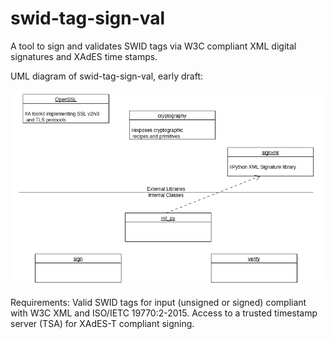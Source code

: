 # swid-tag-sign-val
A tool to sign and validates SWID tags via W3C compliant XML digital signatures and XAdES time stamps.

UML diagram of swid-tag-sign-val, early draft: 

![alt text](https://github.com/openmorse/swid-tag-sign-val/raw/master/images/uml-v01.png)

Requirements:
Valid SWID tags for input (unsigned or signed) compliant with W3C XML and ISO/IETC 19770:2-2015.  Access to a trusted timestamp server (TSA) for XAdES-T compliant signing.
